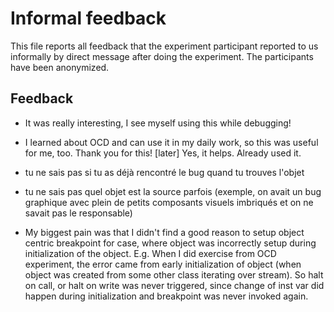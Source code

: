 
# Informal feedback

This file reports all feedback that the experiment participant reported to us informally by direct message after doing the experiment. The participants have been anonymized.

## Feedback

* It was really interesting, I see myself using this while debugging!
* I learned about OCD and can use it in my daily work, so this was useful for me, too. Thank you for this! [later] Yes, it helps. Already used it.

* tu ne sais pas si tu as déjà rencontré le bug quand tu trouves l'objet
* tu ne sais pas quel objet est la source parfois (exemple, on avait un bug graphique avec plein de petits composants visuels imbriqués et on ne savait pas le responsable)

* My biggest pain was that I didn't find a good reason to setup object centric breakpoint for case, where object was incorrectly setup during initialization of the object.  E.g. When I did exercise from OCD experiment, the error came from early initialization of object (when object was created from some other class iterating over stream).  So halt on call, or halt on write was never triggered, since change of inst var did happen during initialization and breakpoint was never invoked again.  
